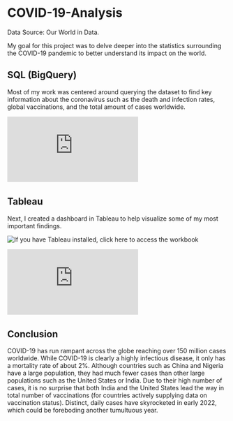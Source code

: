 # COVID-19-Analysis
Data Source: Our World in Data.

My goal for this project was to delve deeper into the statistics surrounding the COVID-19 pandemic to better understand its impact on the world.

## SQL (BigQuery)
Most of my work was centered around querying the dataset to find key information about the coronavirus such as the death and infection rates, global vaccinations, and the total amount of cases worldwide.

![Reference my queries for this project here](https://github.com/spensersmith99/COVID-19-Analysis/blob/main/covid19_queries.sql)

## Tableau
Next, I created a dashboard in Tableau to help visualize some of my most important findings. 

![If you have Tableau installed, click here to access the workbook](https://github.com/spensersmith99/COVID-19-Analysis/blob/main/project2.twbx)

![If you do not, click here to access the PDF version](https://github.com/spensersmith99/COVID-19-Analysis/blob/main/project2_dash.pdf)

## Conclusion
COVID-19 has run rampant across the globe reaching over 150 million cases worldwide. While COVID-19 is clearly a highly infectious disease, it only has a mortality rate of about 2%. Although countries such as China and Nigeria have a large population, they had much fewer cases than other large populations such as the United States or India. Due to their high number of cases, it is no surprise that both India and the United States lead the way in total number of vaccinations (for countries actively supplying data on vaccination status). Distinct, daily cases have skyrocketed in early 2022, which could be foreboding another tumultuous year. 
